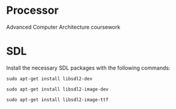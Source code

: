 # Processor
Advanced Computer Architecture coursework

# SDL

Install the necessary SDL packages with the following commands:

```
sudo apt-get install libsdl2-dev
```

```
sudo apt-get install libsdl2-image-dev
```

```
sudo apt-get install libsdl2-image-ttf
```
